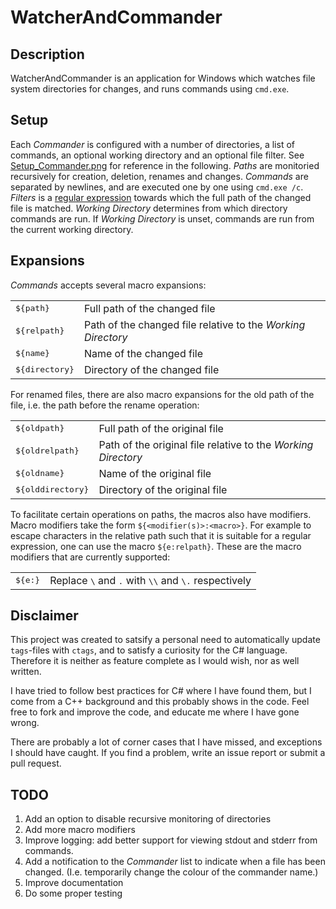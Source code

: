 # WatcherAndCommander

## Description
WatcherAndCommander is an application for Windows which watches file system
directories for changes, and runs commands using `cmd.exe`.

## Setup
Each *Commander* is configured with a number of directories, a list of
commands, an optional working directory and an optional file filter. See
[Setup_Commander.png][setup commander] for reference in the following.
*Paths* are monitoried recursively for creation, deletion, renames and
changes. *Commands* are separated by newlines, and are executed one by one
using `cmd.exe /c`. *Filters* is a [regular expression] towards which the full
path of the changed file is matched. *Working Directory* determines from
which directory commands are run. If *Working Directory* is unset, commands
are run from the current working directory.

## Expansions
*Commands* accepts several macro expansions:

<table>
<tr><td><tt>${path}</tt></td><td>Full path of the changed file</td></tr>
<tr><td><tt>${relpath}</tt></td><td>Path of the changed file relative to the <em>Working Directory</em></td></tr>
<tr><td><tt>${name}</tt></td><td>Name of the changed file</td></tr>
<tr><td><tt>${directory}</tt></td><td>Directory of the changed file</td></tr>
</table>

For renamed files, there are also macro expansions for the old path of the file,
i.e. the path before the rename operation:

<table>
<tr><td><tt>${oldpath}</tt></td><td>Full path of the original file</td></tr>
<tr><td><tt>${oldrelpath}</tt></td><td>Path of the original file relative to the <em>Working Directory</em></td></tr>
<tr><td><tt>${oldname}</tt></td><td>Name of the original file</td></tr>
<tr><td><tt>${olddirectory}</tt></td><td>Directory of the original file</td></tr>
</table>

To facilitate certain operations on paths, the macros also have modifiers.
Macro modifiers take the form `${<modifier(s)>:<macro>}`. For example to
escape characters in the relative path such that it is suitable for a regular
expression, one can use the macro `${e:relpath}`. These are the macro
modifiers that are currently supported:

<table>
<tr><td><tt>${e:<macro>}</tt></td><td>Replace <tt>\</tt> and <tt>.</tt> with <tt>\\</tt> and <tt>\.</tt> respectively</td></tr>
</table>

## Disclaimer
This project was created to satsify a personal need to automatically update
`tags`-files with `ctags`, and to satisfy a curiosity for the C# language.
Therefore it is neither as feature complete as I would wish, nor as well
written.

I have tried to follow best practices for C# where I have found them, but I
come from a C++ background and this probably shows in the code. Feel free to
fork and improve the code, and educate me where I have gone wrong.

There are probably a lot of corner cases that I have missed, and exceptions I
should have caught. If you find a problem, write an issue report or submit a
pull request.

## TODO
1. Add an option to disable recursive monitoring of directories
2. Add more macro modifiers
3. Improve logging: add better support for viewing stdout and stderr from
   commands.
4. Add a notification to the *Commander* list to indicate when a file has
   been changed. (I.e. temporarily change the colour of the commander name.)
5. Improve documentation
6. Do some proper testing


[regular expression]: http://msdn.microsoft.com/en-us/library/az24scfc.aspx
[setup commander]: https://github.com/spiiph/WatcherAndCommander/blob/master/Setup_Commander.png
